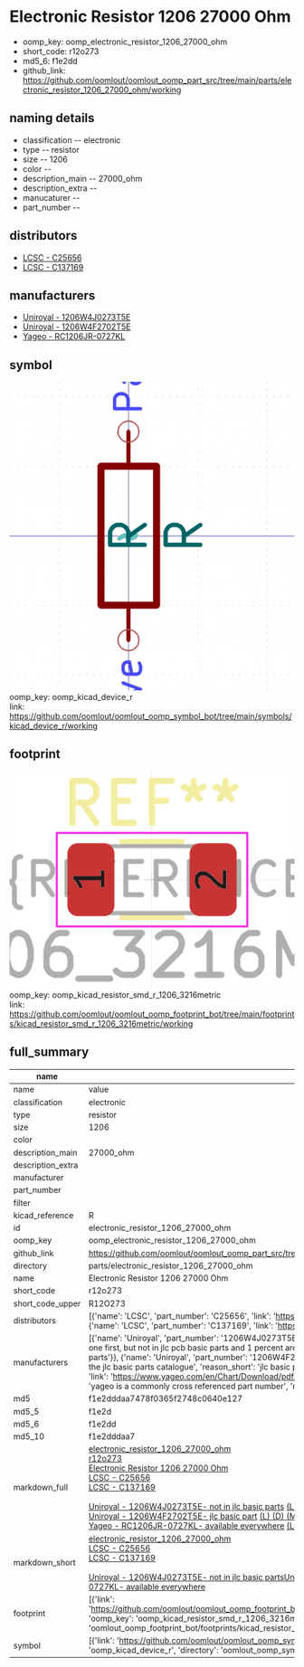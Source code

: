 # Electronic Resistor 1206 27000 Ohm

  
* oomp_key: oomp_electronic_resistor_1206_27000_ohm 
* short_code: r12o273
* md5_6: f1e2dd  
* github_link: https://github.com/oomlout/oomlout_oomp_part_src/tree/main/parts/electronic_resistor_1206_27000_ohm/working  
## naming details
* classification -- electronic
* type -- resistor
* size -- 1206
* color -- 
* description_main -- 27000_ohm
* description_extra -- 
* manucaturer -- 
* part_number -- 

## distributors
* [LCSC - C25656](https://lcsc.com/product-detail/C25656.html)  
* [LCSC - C137169](https://lcsc.com/product-detail/C137169.html)  

## manufacturers
* [Uniroyal - 1206W4J0273T5E]()  
* [Uniroyal - 1206W4F2702T5E]()  
* [Yageo - RC1206JR-0727KL](https://www.yageo.com/en/Chart/Download/pdf/RC1206JR-0727KL)  

## symbol

![](symbol/0/working/working_600.png)  
oomp_key: oomp_kicad_device_r  
link: https://github.com/oomlout/oomlout_oomp_symbol_bot/tree/main/symbols/kicad_device_r/working  

## footprint

![](footprint/0/working/working_600.png)  
oomp_key: oomp_kicad_resistor_smd_r_1206_3216metric  
link: https://github.com/oomlout/oomlout_oomp_footprint_bot/tree/main/footprints/kicad_resistor_smd_r_1206_3216metric/working  

## full_summary
| name | value | 
| --- | --- | 
| name | value | 
| classification | electronic | 
| type | resistor | 
| size | 1206 | 
| color |  | 
| description_main | 27000_ohm | 
| description_extra |  | 
| manufacturer |  | 
| part_number |  | 
| filter |  | 
| kicad_reference | R | 
| id | electronic_resistor_1206_27000_ohm | 
| oomp_key | oomp_electronic_resistor_1206_27000_ohm | 
| github_link | https://github.com/oomlout/oomlout_oomp_part_src/tree/main/parts/electronic_resistor_1206_27000_ohm/working | 
| directory | parts/electronic_resistor_1206_27000_ohm | 
| name | Electronic Resistor 1206 27000 Ohm | 
| short_code | r12o273 | 
| short_code_upper | R12O273 | 
| distributors | [{'name': 'LCSC', 'part_number': 'C25656', 'link': 'https://lcsc.com/product-detail/C25656.html', 'id': 'distributor_lcsc'}, {'name': 'LCSC', 'part_number': 'C137169', 'link': 'https://lcsc.com/product-detail/C137169.html', 'id': 'distributor_lcsc'}] | 
| manufacturers | [{'name': 'Uniroyal', 'part_number': '1206W4J0273T5E', 'link': '', 'id': 'manufacturer_uniroyal', 'note': {'reason': 'did this one first, but not in jlc pcb basic parts and 1 percent are and they are the same price', 'reason_short': 'not in jlc basic parts'}}, {'name': 'Uniroyal', 'part_number': '1206W4F2702T5E', 'link': '', 'id': 'manufacturer_uniroyal', 'note': {'reason': 'in the jlc basic parts catalogue', 'reason_short': 'jlc basic part'}}, {'name': 'Yageo', 'part_number': 'RC1206JR-0727KL', 'link': 'https://www.yageo.com/en/Chart/Download/pdf/RC1206JR-0727KL', 'id': 'manufacturer_yageo', 'note': {'reason': 'yageo is a commonly cross referenced part number', 'reason_short': 'available everywhere'}}] | 
| md5 | f1e2dddaa7478f0365f2748c0640e127 | 
| md5_5 | f1e2d | 
| md5_6 | f1e2dd | 
| md5_10 | f1e2dddaa7 | 
| markdown_full | [electronic_resistor_1206_27000_ohm](https://github.com/oomlout/oomlout_oomp_part_src/tree/main/parts/electronic_resistor_1206_27000_ohm/working)<br>[r12o273](https://github.com/oomlout/oomlout_oomp_part_src/tree/main/parts/electronic_resistor_1206_27000_ohm/working)<br>[Electronic Resistor 1206 27000 Ohm](https://github.com/oomlout/oomlout_oomp_part_src/tree/main/parts/electronic_resistor_1206_27000_ohm/working)<br>[LCSC - C25656<br>](https://lcsc.com/product-detail/C25656.html)[LCSC - C137169<br>](https://lcsc.com/product-detail/C137169.html)<br>[Uniroyal - 1206W4J0273T5E- not in jlc basic parts]() [(L)  ](https://www.lcsc.com/search?q=1206W4J0273T5E)[(D)  ](https://www.digikey.com/en/products?keywords=1206W4J0273T5E)[(M)  ](https://www.mouser.com/Search/Refine?Keyword=1206W4J0273T5E)[(N)  ](https://www.newark.com/search?st=1206W4J0273T5E)[(SZ)  ](https://so.szlcsc.com/global.html?k=1206W4J0273T5E)<br>[Uniroyal - 1206W4F2702T5E- jlc basic part]() [(L)  ](https://www.lcsc.com/search?q=1206W4F2702T5E)[(D)  ](https://www.digikey.com/en/products?keywords=1206W4F2702T5E)[(M)  ](https://www.mouser.com/Search/Refine?Keyword=1206W4F2702T5E)[(N)  ](https://www.newark.com/search?st=1206W4F2702T5E)[(SZ)  ](https://so.szlcsc.com/global.html?k=1206W4F2702T5E)<br>[Yageo - RC1206JR-0727KL- available everywhere](https://www.yageo.com/en/Chart/Download/pdf/RC1206JR-0727KL) [(L)  ](https://www.lcsc.com/search?q=RC1206JR-0727KL)[(D)  ](https://www.digikey.com/en/products?keywords=RC1206JR-0727KL)[(M)  ](https://www.mouser.com/Search/Refine?Keyword=RC1206JR-0727KL)[(N)  ](https://www.newark.com/search?st=RC1206JR-0727KL)[(SZ)  ](https://so.szlcsc.com/global.html?k=RC1206JR-0727KL)<br> | 
| markdown_short | [electronic_resistor_1206_27000_ohm](https://github.com/oomlout/oomlout_oomp_part_src/tree/main/parts/electronic_resistor_1206_27000_ohm/working)<br>[LCSC - C25656<br>](https://lcsc.com/product-detail/C25656.html)[LCSC - C137169<br>](https://lcsc.com/product-detail/C137169.html)<br>[Uniroyal - 1206W4J0273T5E- not in jlc basic parts]()[Uniroyal - 1206W4F2702T5E- jlc basic part]()[Yageo - RC1206JR-0727KL- available everywhere](https://www.yageo.com/en/Chart/Download/pdf/RC1206JR-0727KL) | 
| footprint | [{'link': 'https://github.com/oomlout/oomlout_oomp_footprint_bot/tree/main/foootprntss/kicad_resistor_smd_r_1206_3216metric', 'oomp_key': 'oomp_kicad_resistor_smd_r_1206_3216metric', 'directory': 'oomlout_oomp_footprint_bot/footprints/kicad_resistor_smd_r_1206_3216metric//working/working.kicad_mod'}] | 
| symbol | [{'link': 'https://github.com/oomlout/oomlout_oomp_symbol_bot/tree/main/symbols/kicad_device_r', 'oomp_key': 'oomp_kicad_device_r', 'directory': 'oomlout_oomp_symbol_bot/symbols/kicad_device_r//working/working.kicad_sym'}] | 
